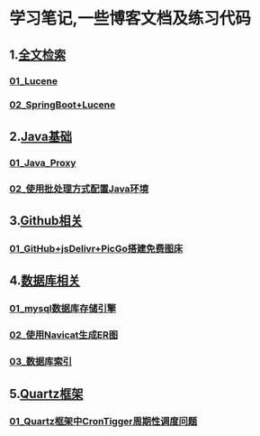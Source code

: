 # 学习笔记,一些博客文档及练习代码



## 1.[全文检索](<https://github.com/yizuoliang/blog/tree/master/Full-text%20Retrieval>)

### [01_Lucene](https://github.com/yizuoliang/blog/tree/master/Full-text%20Retrieval/01_Lucene)

### [02_SpringBoot+Lucene]( <https://github.com/yizuoliang/blog/tree/master/Full-text%20Retrieval/02_SpringBoot%2BLucene>)

## 2.[Java基础](<https://github.com/yizuoliang/blog/tree/master/Java基础>)

### [01_Java_Proxy]( <https://github.com/yizuoliang/blog/tree/master/Java基础/01_Java_Proxy>)

### [02_使用批处理方式配置Java环境]( <https://github.com/yizuoliang/blog/tree/master/Java基础/02_使用批处理方式配置Java环境>)

## 3.[Github相关](<https://github.com/yizuoliang/blog/tree/master/Github%E7%9B%B8%E5%85%B3>)

### [01_GitHub+jsDelivr+PicGo搭建免费图床](https://github.com/yizuoliang/blog/tree/master/Github相关/01_GitHub+jsDelivr+PicGo搭建免费图床)

## 4.[数据库相关](<https://github.com/yizuoliang/blog/tree/master/数据库%E7%9B%B8%E5%85%B3>)

### [01_mysql数据库存储引擎](https://github.com/yizuoliang/blog/tree/master/数据库相关/01_mysql数据库存储引擎)

### [02_使用Navicat生成ER图](https://github.com/yizuoliang/blog/tree/master/数据库相关/02_使用Navicat生成ER图)

### [03_数据库索引](https://github.com/yizuoliang/blog/tree/master/数据库相关/03_数据库索引)

## 5.[Quartz框架](<https://github.com/yizuoliang/blog/tree/master/Quartz框架>)

### [01_Quartz框架中CronTigger周期性调度问题](https://github.com/yizuoliang/blog/tree/master/Quartz框架/01_Quartz框架中CronTigger周期性调度问题)